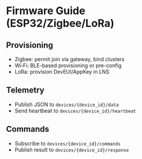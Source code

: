 # Firmware Guide (ESP32/Zigbee/LoRa)

## Provisioning
- Zigbee: permit join via gateway, bind clusters
- Wi‑Fi: BLE-based provisioning or pre-config
- LoRa: provision DevEUI/AppKey in LNS

## Telemetry
- Publish JSON to `devices/{device_id}/data`
- Send heartbeat to `devices/{device_id}/heartbeat`

## Commands
- Subscribe to `devices/{device_id}/commands`
- Publish result to `devices/{device_id}/response`
